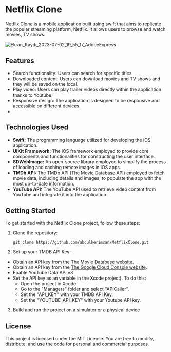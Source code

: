 # Netflix Clone

Netflix Clone is a mobile application built using swift that aims to replicate the popular streaming platform, Netflix. It allows users to browse and watch movies, TV shows.

![Ekran_Kaydı_2023-07-02_19_55_17_AdobeExpress](https://github.com/abdulkerimcan/NetflixClone/assets/79968953/6f7892f4-92b8-43e3-8a2a-f1fa274f18c9)
## Features

- Search functionality: Users can search for specific titles.
- Downloaded content: Users can download movies and TV shows and they will be saved on the local.
- Play video: Users can play trailer videos directly within the application thanks to Youtube.
- Responsive design: The application is designed to be responsive and accessible on different devices.
-

## Technologies Used

- **Swift:** The programming language utilized for developing the iOS application.
- **UIKit Framework:** The iOS framework employed to provide core components and functionalities for constructing the user interface.
- **SDWebImage:** An open-source library employed to simplify the process of loading and caching remote images in iOS apps.
- **TMDb API:** The TMDb API (The Movie Database API) employed to fetch movie data, including details and images, to populate the app with the most up-to-date information.
- **YouTube API:** The YouTube API used to retrieve video content from YouTube and integrate it into the application.

## Getting Started

To get started with the Netflix Clone project, follow these steps:

1. Clone the repository:

   ```
   git clone https://github.com/abdulkerimcan/NetflixClone.git
   ```

2.  Set up your TMDB API Key:

   - Obtain an API key from the [The Movie Database website](https://developer.themoviedb.org/).
   - Obtain an API key from the [The Google Cloud Console website](https://console.cloud.google.com/apis/credentials/).
   - Enable YouTube Data API v3
   - Set the API key as an variable in the Xcode project). To do this:
     - Open the project in Xcode.
     - Go to the "Managers" folder and select "APICaller".
     - Set the "API_KEY" with your TMDB API Key.
     - Set the "YOUTUBE_API_KEY" with your Youtube API key.
     
3. Build and run the project on a simulator or a physical device

## License

This project is licensed under the MIT License. You are free to modify, distribute, and use the code for personal and commercial purposes.
